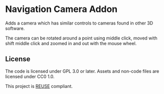 # Navigation Camera Addon

Adds a camera which has similar controls to cameras found in other 3D software.

The camera can be rotated around a point using middle click, moved with shift middle click and zoomed in and out with the mouse wheel.

## License

The code is licensed under GPL 3.0 or later. Assets and non-code files are licensed under CC0 1.0.

This project is [REUSE](https://reuse.software) compliant.
